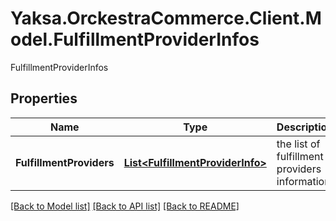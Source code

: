 # Yaksa.OrckestraCommerce.Client.Model.FulfillmentProviderInfos
FulfillmentProviderInfos

## Properties

Name | Type | Description | Notes
------------ | ------------- | ------------- | -------------
**FulfillmentProviders** | [**List&lt;FulfillmentProviderInfo&gt;**](FulfillmentProviderInfo.md) | the list of fulfillment providers information. | [optional] 

[[Back to Model list]](../README.md#documentation-for-models) [[Back to API list]](../README.md#documentation-for-api-endpoints) [[Back to README]](../README.md)

